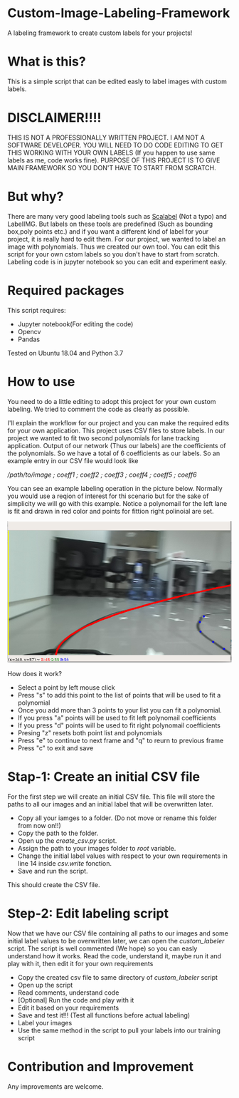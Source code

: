 # Custom-Image-Labeling-Framework
A labeling framework to create custom labels for your projects!

# What is this?
This is a simple script that can be edited easly to label images with custom labels.

# DISCLAIMER!!!!
THIS IS NOT A PROFESSIONALLY WRITTEN PROJECT. I AM NOT A SOFTWARE DEVELOPER. YOU WILL NEED TO DO CODE EDITING TO GET THIS WORKING WITH YOUR OWN LABELS (If you happen to use same labels as me, code works fine). PURPOSE OF THIS PROJECT IS TO GIVE MAIN FRAMEWORK SO YOU DON'T HAVE TO START FROM SCRATCH.

# But why?
There are many very good labeling tools such as [Scalabel](https://github.com/scalabel/scalabel) (Not a typo) and LabelIMG. But labels on these tools are predefined (Such as bounding box,poly points etc.) and if you want a different kind of label for your project, it is really hard to edit them. For our project, we wanted to label an image with polynomials. Thus we created our own tool. You can edit this script for your own cstom labels so you don't have to start from scratch. Labeling code is in jupyter notebook so you can edit and experiment easly.

# Required packages

This script requires:
* Jupyter notebook(For editing the code)
* Opencv
* Pandas

Tested on Ubuntu 18.04 and Python 3.7

# How to use

You need to do a little editing to adopt this project for your own custom labeling. We tried to comment the code as clearly as possible.

I'll explain the workflow for our project and you can make the required edits for your own application.
This project uses CSV files to store labels. In our project we wanted to fit two second polynomials for lane tracking application. Output of our network (Thus our labels) are the coefficients of the polynomials. So we have a total of 6 coefficients as our labels. So an example entry in our CSV file would look like

*/path/to/image ; coeff1 ; coeff2 ; coeff3 ; coeff4 ; coeff5 ; coeff6*

You can see an example labeling operation in the picture below. Normally you would use a reqion of interest for thi scenario but for the sake of simplicity we will go with this example. Notice a polynomail for the left lane is fit and drawn in red color and points for fittion right polinoial are set.


![Left lane labeled. Points for right line are set (Explained in the code)](labeled.png)

How does it work?

* Select a point by left mouse click
* Press "s" to add this point to the list of points that will be used to fit a polynomial
* Once you add more than 3 points to your list you can fit a polynomial.
* If you press "a" points will be used to fit left polynomail coefficients
* If you press "d" points will be used to fit right polynomail coefficients
* Presing "z" resets both point list and polynomials
* Press "e" to continue to next frame and "q" to reurn to previous frame
* Press "c" to exit and save


# Stap-1: Create an initial CSV file

For the first step we will create an initial CSV file. This file will store the paths to all our images and an initial label that will be overwritten later.

* Copy all your iamges to a folder. (Do not move or rename this folder from now on!!)
* Copy the path to the folder.
* Open up the *create_csv.py* script.
* Assign the path to your images folder to *root* variable.
* Change the initial label values with respect to your own requirements in line 14 inside *csv.write* fonction.
* Save and run the script.

This should create the CSV file.

# Step-2: Edit labeling script

Now that we have our CSV file containing all paths to our images and some initial label values to be overwritten later, we can open the *custom_labeler* script. 
The script is well commented (We hope) so you can easly understand how it works. Read  the code, understand it, maybe run it and play with it, then edit it for your own requirements
* Copy the created csv file to same directory of *custom_labeler* script
* Open up the script
* Read comments, understand code
* [Optional] Run the code and play with it
* Edit it based on your requirements
* Save and test it!!! (Test all functions before actual labeling)
* Label your images
* Use the same method in the script to pull your labels into our training script

# Contribution and Improvement

Any improvements are welcome.


